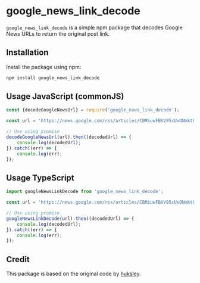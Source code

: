 # google_news_link_decode

`google_news_link_decode` is a simple npm package that decodes Google News URLs to return the original post link.

## Installation

Install the package using npm:

```bash
npm install google_news_link_decode
```

## Usage JavaScript (commonJS)

```javascript
const {decodeGoogleNewsUrl} = require('google_news_link_decode');

const url = 'https://news.google.com/rss/articles/CBMiuwFBVV95cUxONmktU0JmbDV4dFJJTUxZQ3NObVg3Slh3VjB4cUZuN1lxQUNsdWlWYmpYSGNPM3hwNU5aaWw0b1ZMX040TTNvS3BhUjFZd21GaHZkaFlPQlpQTlFLdFZIUzNlSTMwVExmNUtHV1JxSE9qT1JDekZiMTdzUUpJR09QbUFMZTdxcDVEeWI4N3VhaGZXRm9ZYVRBaEJZRHVpYVJOQm8wNnphVzFCSjdTRWwxbV9SakJ6S3VsTE9N?oc=5';

// Use using promise 
decodeGoogleNewsUrl(url).then((decodedUrl) => {
    console.log(decodedUrl);
}).catch((err) => {
    console.log(err);
});
```

## Usage TypeScript

```typescript
import googleNewsLinkDecode from 'google_news_link_decode';

const url = 'https://news.google.com/rss/articles/CBMiuwFBVV95cUxONmktU0JmbDV4dFJJTUxZQ3NObVg3Slh3VjB4cUZuN1lxQUNsdWlWYmpYSGNPM3hwNU5aaWw0b1ZMX040TTNvS3BhUjFZd21GaHZkaFlPQlpQTlFLdFZIUzNlSTMwVExmNUtHV1JxSE9qT1JDekZiMTdzUUpJR09QbUFMZTdxcDVEeWI4N3VhaGZXRm9ZYVRBaEJZRHVpYVJOQm8wNnphVzFCSjdTRWwxbV9SakJ6S3VsTE9N?oc=5';

// Use using promise
googleNewsLinkDecode(url).then((decodedUrl) => {
    console.log(decodedUrl);
}).catch((err) => {
    console.log(err);
});
```

## Credit

This package is based on the original code by [huksley](https://gist.github.com/huksley/bc3cb046157a99cd9d1517b32f91a99e). 

